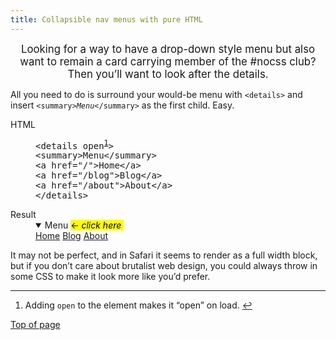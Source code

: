 ```yaml
---
title: Collapsible nav menus with pure HTML
---
```

<p align="center"><big itemprop="description">Looking for a way to have a drop-down style menu but also want to remain a card carrying member of the #nocss club? Then you’ll want to look after the details.</big></p>

<p>All you need to do is surround your would-be menu with <code>&lt;details&gt;</code> and insert <code>&lt;summary&gt;<var title="Or something else">Menu</var>&lt;/summary&gt;</code> as the first child. Easy.</p>

<dl>
<dt>HTML</dt>
<dd>
<pre>&lt;details open<sup><a href="#fn:1" name="fnref:1">1</a></sup>&gt;
&lt;summary&gt;Menu&lt;/summary&gt;
&lt;a href="/"&gt;Home&lt;/a&gt;
&lt;a href="/blog"&gt;Blog&lt;/a&gt;
&lt;a href="/about"&gt;About&lt;/a&gt;
&lt;/details&gt;</pre>
</dd>

<dt>Result</dt>
<dd>
<details open>
<summary>Menu <mark>← <em>click here</em>&nbsp;</mark></summary>
<a href="/">Home</a>
<a href="/blog">Blog</a>
<a href="/about">About</a>
</details>
</dd>
</dl>

<p>It may not be perfect, and in Safari it seems to render as a full width block, but if you don’t care about brutalist web design, you  could always throw in some CSS to make it look more like you’d prefer.</p>

<hr color="silver" size="0.5px">

<ol aria-label="Footnotes">
<li id="fn:1">Adding <code>open</code> to the element makes it “open” on load. <a href="#fnref:1">↩</a></li>
</ol>

<a href="#top" id="bottom" accesskey="g" aria-label="Back to top of page">Top of page</a>